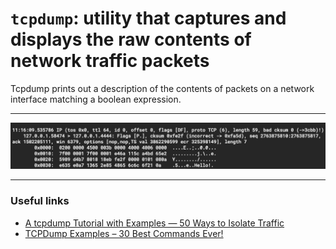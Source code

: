 # `tcpdump`: utility that captures and displays the raw contents of network traffic packets 
Tcpdump prints out a description of the contents of packets on a network interface matching a boolean expression.

----

<img src="./images/tcpdump1.png">

----

### Useful links
- [A tcpdump Tutorial with Examples — 50 Ways to Isolate Traffic](https://danielmiessler.com/study/tcpdump/)
- [TCPDump Examples – 30 Best Commands Ever!](https://www.shellhacks.com/tcpdump-examples-30-best-commands-ever/)


